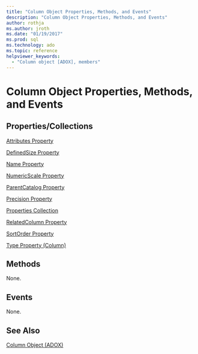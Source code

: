 ```yaml
---
title: "Column Object Properties, Methods, and Events"
description: "Column Object Properties, Methods, and Events"
author: rothja
ms.author: jroth
ms.date: "01/19/2017"
ms.prod: sql
ms.technology: ado
ms.topic: reference
helpviewer_keywords:
  - "Column object [ADOX], members"
---
```

# Column Object Properties, Methods, and Events
## Properties/Collections  
 [Attributes Property](./attributes-property-adox.md)  
  
 [DefinedSize Property](./definedsize-property-adox.md)  
  
 [Name Property](./name-property-adox.md)  
  
 [NumericScale Property](./numericscale-property-adox.md)  
  
 [ParentCatalog Property](./parentcatalog-property-adox.md)  
  
 [Precision Property](./precision-property-adox.md)  
  
 [Properties Collection](../ado-api/properties-collection-ado.md)  
  
 [RelatedColumn Property](./relatedcolumn-property-adox.md)  
  
 [SortOrder Property](./sortorder-property-adox.md)  
  
 [Type Property (Column)](./type-property-column-adox.md)  
  
## Methods  
 None.  
  
## Events  
 None.  
  
## See Also  
 [Column Object (ADOX)](./column-object-adox.md)